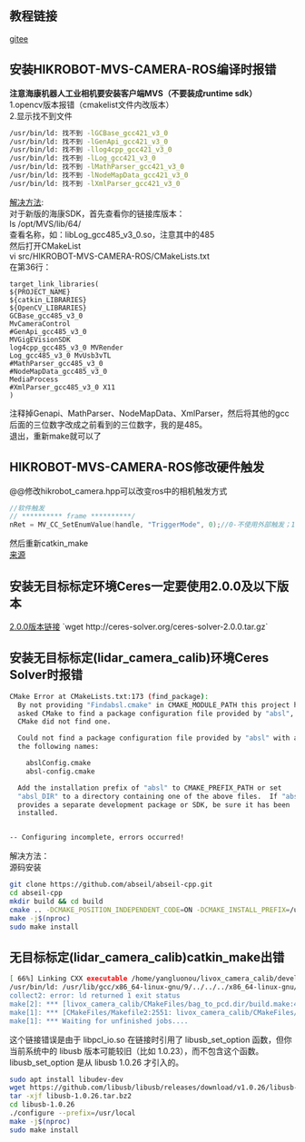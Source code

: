 ## 教程链接
[gitee](https://gitee.com/gwmunan/ros2/wikis/pages?sort_id=10536766&doc_id=4855084)
## 安装HIKROBOT-MVS-CAMERA-ROS编译时报错
**注意海康机器人工业相机要安装客户端MVS（不要装成runtime sdk）**  
1.opencv版本报错（cmakelist文件内改版本）  
2.显示找不到文件  
```bash
/usr/bin/ld: 找不到 -lGCBase_gcc421_v3_0
/usr/bin/ld: 找不到 -lGenApi_gcc421_v3_0
/usr/bin/ld: 找不到 -llog4cpp_gcc421_v3_0
/usr/bin/ld: 找不到 -lLog_gcc421_v3_0
/usr/bin/ld: 找不到 -lMathParser_gcc421_v3_0
/usr/bin/ld: 找不到 -lNodeMapData_gcc421_v3_0
/usr/bin/ld: 找不到 -lXmlParser_gcc421_v3_0
```
[解决方法](https://github.com/luckyluckydadada/HIKROBOT-MVS-CAMERA-ROS/issues/12):  
对于新版的海康SDK，首先查看你的链接库版本：  
ls /opt/MVS/lib/64/  
查看名称，如：libLog_gcc485_v3_0.so，注意其中的485  
然后打开CMakeList  
vi src/HIKROBOT-MVS-CAMERA-ROS/CMakeLists.txt  
在第36行：  
```
target_link_libraries(
${PROJECT_NAME}
${catkin_LIBRARIES}
${OpenCV_LIBRARIES}
GCBase_gcc485_v3_0
MvCameraControl
#GenApi_gcc485_v3_0
MVGigEVisionSDK
log4cpp_gcc485_v3_0 MVRender
Log_gcc485_v3_0 MvUsb3vTL
#MathParser_gcc485_v3_0
#NodeMapData_gcc485_v3_0
MediaProcess
#XmlParser_gcc485_v3_0 X11
)
```
注释掉Genapi、MathParser、NodeMapData、XmlParser，然后将其他的gcc后面的三位数字改成之前看到的三位数字，我的是485。  
退出，重新make就可以了  
## HIKROBOT-MVS-CAMERA-ROS修改硬件触发
@@修改hikrobot_camera.hpp可以改变ros中的相机触发方式  
```hpp
//软件触发  
// ********** frame **********/
nRet = MV_CC_SetEnumValue(handle, "TriggerMode", 0);//0-不使用外部触发；1-使用外部触发
```  
然后重新catkin_make  
[来源](https://github.com/luckyluckydadada/HIKROBOT-MVS-CAMERA-ROS/issues/7)  
## 安装无目标标定环境Ceres一定要使用2.0.0及以下版本
[2.0.0版本链接]([https://ceres-solver.googlesource.com/ceres-solver/+/refs/tags/1.14.0](http://ceres-solver.org/ceres-solver-2.0.0.tar.gz))  
`wget http://ceres-solver.org/ceres-solver-2.0.0.tar.gz`  
## 安装无目标标定(lidar_camera_calib)环境Ceres Solver时报错
```bash
CMake Error at CMakeLists.txt:173 (find_package):
  By not providing "Findabsl.cmake" in CMAKE_MODULE_PATH this project has
  asked CMake to find a package configuration file provided by "absl", but
  CMake did not find one.

  Could not find a package configuration file provided by "absl" with any of
  the following names:

    abslConfig.cmake
    absl-config.cmake

  Add the installation prefix of "absl" to CMAKE_PREFIX_PATH or set
  "absl_DIR" to a directory containing one of the above files.  If "absl"
  provides a separate development package or SDK, be sure it has been
  installed.


-- Configuring incomplete, errors occurred!
```
解决方法：  
源码安装  
```bash
git clone https://github.com/abseil/abseil-cpp.git
cd abseil-cpp
mkdir build && cd build
cmake .. -DCMAKE_POSITION_INDEPENDENT_CODE=ON -DCMAKE_INSTALL_PREFIX=/usr/local
make -j$(nproc)
sudo make install
```
## 无目标标定(lidar_camera_calib)catkin_make出错
```bash
[ 66%] Linking CXX executable /home/yangluonou/livox_camera_calib/devel/lib/livox_camera_calib/bag_to_pcd
/usr/bin/ld: /usr/lib/gcc/x86_64-linux-gnu/9/../../../x86_64-linux-gnu/libpcl_io.so: undefined reference to `libusb_set_option'
collect2: error: ld returned 1 exit status
make[2]: *** [livox_camera_calib/CMakeFiles/bag_to_pcd.dir/build.make:452: /home/yangluonou/livox_camera_calib/devel/lib/livox_camera_calib/bag_to_pcd] Error 1
make[1]: *** [CMakeFiles/Makefile2:2551: livox_camera_calib/CMakeFiles/bag_to_pcd.dir/all] Error 2
make[1]: *** Waiting for unfinished jobs....
```
这个链接错误是由于 libpcl_io.so 在链接时引用了 libusb_set_option 函数，但你当前系统中的 libusb 版本可能较旧（比如 1.0.23），而不包含这个函数。libusb_set_option 是从 libusb 1.0.26 才引入的。  
```bash
sudo apt install libudev-dev
wget https://github.com/libusb/libusb/releases/download/v1.0.26/libusb-1.0.26.tar.bz2
tar -xjf libusb-1.0.26.tar.bz2
cd libusb-1.0.26
./configure --prefix=/usr/local
make -j$(nproc)
sudo make install
```
